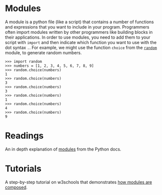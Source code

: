 # Modules

A module is a python file (like a script) that contains a number of functions and expressions that you want to include in your program. Programmers often import modules written by other programmers like building blocks in their applications. In order to use modules, you need to add them to your script with `import` and then indicate which function you want to use with the dot syntax `.`. For example, we might use the function `choice` from the [`random`](https://docs.python.org/3/library/random.html) module, to generate random numbers. 

```pycon
>>> import random
>>> numbers = [1, 2, 3, 4, 5, 6, 7, 8, 9]
>>> random.choice(numbers)
1
>>> random.choice(numbers)
3
>>> random.choice(numbers)
3
>>> random.choice(numbers)
1
>>> random.choice(numbers)
4
>>> random.choice(numbers)
9
```

# Readings

An in depth explanation of [modules](https://docs.python.org/3/tutorial/modules.html) from the Python docs. 

# Tutorials

A step-by-step tutorial on w3schools that demonstrates [how modules are composed](https://www.w3schools.com/python/python_modules.asp). 
